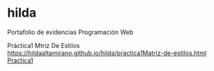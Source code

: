 # hilda
Portafolio de evidencias Programación Web 


Práctica1 Mtriz De Estilos
https://hildaaltamirano.github.io/hilda/practica1Matriz-de-estilos.html
<a href="practica1Matriz-de-estilos.html">Practica1</a>


